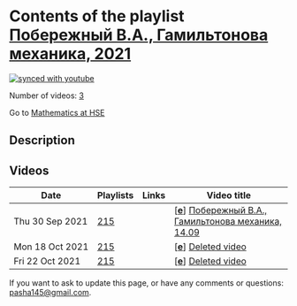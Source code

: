 # Contents of the playlist [Побережный В.А., Гамильтонова механика, 2021](https://www.youtube.com/playlist?list=PLq3E5oubNNoAS5NVBTBHia-xixzTJcG_y)

[![synced with youtube](https://img.shields.io/github/last-commit/mathphysschool/mathphysschool.github.io/autoupdate1?label=synced%20with%20youtube)](https://github.com/mathphysschool/mathphysschool.github.io/commits/autoupdate1)

Number of videos: [3](#videos)

Go to [Mathematics at HSE](../README.md)

## Description



## Videos

|Date|Playlists|Links|Video title|
|---|---|---|---|
| Thu&nbsp;30&nbsp;Sep&nbsp;2021 | [215](../playlists/215 "Побережный В.А., Гамильтонова механика, 2021") |  | [[**e**](https://studio.youtube.com/video/sILpTj9qPK4/edit "Edit")] [Побережный В.А., Гамильтонова механика, 14.09](https://www.youtube.com/watch?v=sILpTj9qPK4&list=PLq3E5oubNNoAS5NVBTBHia-xixzTJcG_y) |
| Mon&nbsp;18&nbsp;Oct&nbsp;2021 | [215](../playlists/215 "Побережный В.А., Гамильтонова механика, 2021") |  | [[**e**](https://studio.youtube.com/video/_eRC_zkSYwE/edit "Edit")] [Deleted video](https://www.youtube.com/watch?v=_eRC_zkSYwE&list=PLq3E5oubNNoAS5NVBTBHia-xixzTJcG_y "This video is unavailable.") |
| Fri&nbsp;22&nbsp;Oct&nbsp;2021 | [215](../playlists/215 "Побережный В.А., Гамильтонова механика, 2021") |  | [[**e**](https://studio.youtube.com/video/sc99kFTF1Iw/edit "Edit")] [Deleted video](https://www.youtube.com/watch?v=sc99kFTF1Iw&list=PLq3E5oubNNoAS5NVBTBHia-xixzTJcG_y "This video is unavailable.") |


 If you want to ask to update this page, or have any comments or questions: <pasha145@gmail.com>.